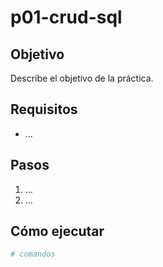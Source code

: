 # p01-crud-sql

## Objetivo
Describe el objetivo de la práctica.

## Requisitos
- …

## Pasos
1. …
2. …

## Cómo ejecutar
```bash
# comandos
```
